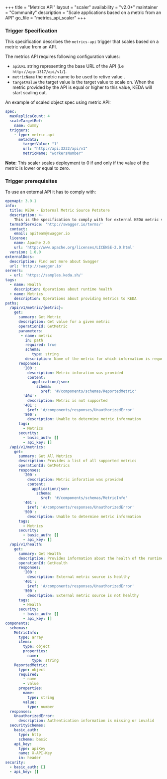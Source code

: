 +++
title = "Metrics API"
layout = "scaler"
availability = "v2.0+"
maintainer = "Community"
description = "Scale applications based on a metric from an API"
go_file = "metrics_api_scaler"
+++

### Trigger Specification

This specification describes the `metrics-api` trigger that scales based on a metric value from an API.

The metrics API requires following configuration values:
- `apiURL` string representing the base URL of the API (i.e `http://app:1317/api/v1/`).
- `metricName` the metric name to be used to retive value .
- `targetValue` the target value is the target value to scale on. When the metric provided by the 
    API is equal or higher to this value, KEDA will start scaling out.

An example of scaled object spec using metric API:

```yaml
spec:
  maxReplicaCount: 4
  scaleTargetRef:
    name: dummy
  triggers:
    - type: metric-api
      metadata:
        targetValue: "1"
        url: "http://api:3232/api/v1"
        metricName: "workersNumber"
```

**Note**:
This scaler scales deployment to 0 if and only if the value of the metric is lower or equal to zero.

### Trigger prerequisites

To use an external API it has to comply with:

```yaml
openapi: 3.0.1
info:
  title: KEDA - External Metric Source Petstore
  description: >-
    This is the specification to comply with for external KEDA metric sources.
  termsOfService: 'http://swagger.io/terms/'
  contact:
    email: apiteam@swagger.io
  license:
    name: Apache 2.0
    url: 'http://www.apache.org/licenses/LICENSE-2.0.html'
  version: 1.0.0
externalDocs:
  description: Find out more about Swagger
  url: 'http://swagger.io'
servers:
  - url: 'https://samples.keda.sh/'
tags:
  - name: Health
    description: Operations about runtime health
  - name: Metrics
    description: Operations about providing metrics to KEDA
paths:
  /api/v1/metric/{metric}:
    get:
      summary: Get Metric
      description: Get value for a given metric
      operationId: GetMetric
      parameters: 
       - name: metric
         in: path
         required: true
         schema:
            type: string
         description: Name of the metric for which information is requested
      responses:
        '200':
          description: Metric inforation was provided
          content:
            application/json:
              schema:
                $ref: '#/components/schemas/ReportedMetric'
        '404':
          description: Metric is not supported
        '401':
          $ref: '#/components/responses/UnauthorizedError'
        '500':
          description: Unable to determine metric information
      tags:
        - Metrics
      security:
        - basic_auth: []
        - api_key: []
  /api/v1/metrics:
    get:
      summary: Get All Metrics
      description: Provides a list of all supported metrics
      operationId: GetMetrics
      responses:
        '200':
          description: Metric inforation was provided
          content:
            application/json:
              schema:
                $ref: '#/components/schemas/MetricInfo'
        '401':
          $ref: '#/components/responses/UnauthorizedError'
        '500':
          description: Unable to determine metric information
      tags:
        - Metrics
      security:
        - basic_auth: []
        - api_key: []
  /api/v1/health:
    get:
      summary: Get Health
      description: Provides information about the health of the runtime
      operationId: GetHealth
      responses:
        '200':
          description: External metric source is healthy
        '401':
          $ref: '#/components/responses/UnauthorizedError'
        '500':
          description: External metric source is not healthy
      tags:
        - Health
      security:
        - basic_auth: []
        - api_key: []
components:
  schemas:
    MetricInfo:
      type: array
      items:
        type: object
        properties:
          name:
            type: string
    ReportedMetric:
      type: object
      required:
        - name
        - value
      properties:
        name:
          type: string
        value:
          type: number
  responses:
    UnauthorizedError:
      description: Authentication information is missing or invalid
  securitySchemes:
    basic_auth:
      type: http
      scheme: basic
    api_key:
      type: apiKey
      name: X-API-Key
      in: header
security:
  - basic_auth: []
  - api_key: []
```
